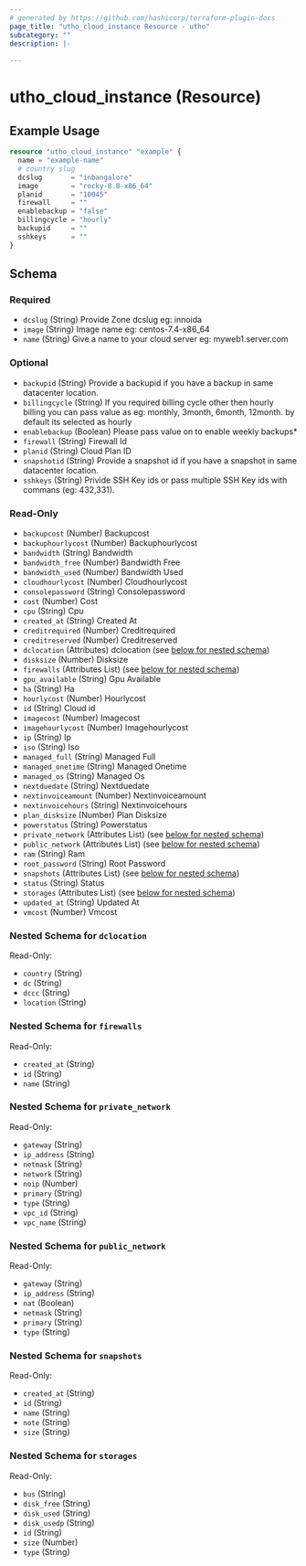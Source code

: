 ```yaml
---
# generated by https://github.com/hashicorp/terraform-plugin-docs
page_title: "utho_cloud_instance Resource - utho"
subcategory: ""
description: |-
  
---
```


# utho_cloud_instance (Resource)



## Example Usage

```terraform
resource "utho_cloud_instance" "example" {
  name = "example-name"
  # country slug
  dcslug       = "inbangalore"
  image        = "rocky-8.8-x86_64"
  planid       = "10045"
  firewall     = ""
  enablebackup = "false"
  billingcycle = "hourly"
  backupid     = ""
  sshkeys      = ""
}
```

<!-- schema generated by tfplugindocs -->
## Schema

### Required

- `dcslug` (String) Provide Zone dcslug eg: innoida
- `image` (String) Image name eg: centos-7.4-x86_64
- `name` (String) Give a name to your cloud server eg: myweb1.server.com

### Optional

- `backupid` (String) Provide a backupid if you have a backup in same datacenter location.
- `billingcycle` (String) If you required billing cycle other then hourly billing you can pass value as eg: monthly, 3month, 6month, 12month. by default its selected as hourly
- `enablebackup` (Boolean) Please pass value on to enable weekly backups*
- `firewall` (String) Firewall Id
- `planid` (String) Cloud Plan ID
- `snapshotid` (String) Provide a snapshot id if you have a snapshot in same datacenter location.
- `sshkeys` (String) Privide SSH Key ids or pass multiple SSH Key ids with commans (eg: 432,331).

### Read-Only

- `backupcost` (Number) Backupcost
- `backuphourlycost` (Number) Backuphourlycost
- `bandwidth` (String) Bandwidth
- `bandwidth_free` (Number) Bandwidth Free
- `bandwidth_used` (Number) Bandwidth Used
- `cloudhourlycost` (Number) Cloudhourlycost
- `consolepassword` (String) Consolepassword
- `cost` (Number) Cost
- `cpu` (String) Cpu
- `created_at` (String) Created At
- `creditrequired` (Number) Creditrequired
- `creditreserved` (Number) Creditreserved
- `dclocation` (Attributes) dclocation (see [below for nested schema](#nestedatt--dclocation))
- `disksize` (Number) Disksize
- `firewalls` (Attributes List) (see [below for nested schema](#nestedatt--firewalls))
- `gpu_available` (String) Gpu Available
- `ha` (String) Ha
- `hourlycost` (Number) Hourlycost
- `id` (String) Cloud id
- `imagecost` (Number) Imagecost
- `imagehourlycost` (Number) Imagehourlycost
- `ip` (String) Ip
- `iso` (String) Iso
- `managed_full` (String) Managed Full
- `managed_onetime` (String) Managed Onetime
- `managed_os` (String) Managed Os
- `nextduedate` (String) Nextduedate
- `nextinvoiceamount` (Number) Nextinvoiceamount
- `nextinvoicehours` (String) Nextinvoicehours
- `plan_disksize` (Number) Plan Disksize
- `powerstatus` (String) Powerstatus
- `private_network` (Attributes List) (see [below for nested schema](#nestedatt--private_network))
- `public_network` (Attributes List) (see [below for nested schema](#nestedatt--public_network))
- `ram` (String) Ram
- `root_password` (String) Root Password
- `snapshots` (Attributes List) (see [below for nested schema](#nestedatt--snapshots))
- `status` (String) Status
- `storages` (Attributes List) (see [below for nested schema](#nestedatt--storages))
- `updated_at` (String) Updated At
- `vmcost` (Number) Vmcost

<a id="nestedatt--dclocation"></a>
### Nested Schema for `dclocation`

Read-Only:

- `country` (String)
- `dc` (String)
- `dccc` (String)
- `location` (String)


<a id="nestedatt--firewalls"></a>
### Nested Schema for `firewalls`

Read-Only:

- `created_at` (String)
- `id` (String)
- `name` (String)


<a id="nestedatt--private_network"></a>
### Nested Schema for `private_network`

Read-Only:

- `gateway` (String)
- `ip_address` (String)
- `netmask` (String)
- `network` (String)
- `noip` (Number)
- `primary` (String)
- `type` (String)
- `vpc_id` (String)
- `vpc_name` (String)


<a id="nestedatt--public_network"></a>
### Nested Schema for `public_network`

Read-Only:

- `gateway` (String)
- `ip_address` (String)
- `nat` (Boolean)
- `netmask` (String)
- `primary` (String)
- `type` (String)


<a id="nestedatt--snapshots"></a>
### Nested Schema for `snapshots`

Read-Only:

- `created_at` (String)
- `id` (String)
- `name` (String)
- `note` (String)
- `size` (String)


<a id="nestedatt--storages"></a>
### Nested Schema for `storages`

Read-Only:

- `bus` (String)
- `disk_free` (String)
- `disk_used` (String)
- `disk_usedp` (String)
- `id` (String)
- `size` (Number)
- `type` (String)
